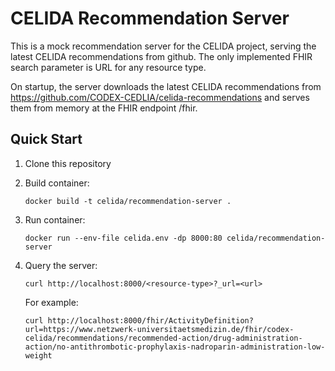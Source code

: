 CELIDA Recommendation Server
============================

This is a mock recommendation server for the CELIDA project, serving the latest CELIDA recommendations from github. The only implemented FHIR search parameter is URL for any resource type.

On startup, the server downloads the latest CELIDA recommendations from https://github.com/CODEX-CEDLIA/celida-recommendations and serves them from memory at the FHIR endpoint <base>/fhir.

Quick Start
-----------

1. Clone this repository
2. Build container:

    `docker build -t celida/recommendation-server .`

3. Run container:

    `docker run --env-file celida.env -dp 8000:80 celida/recommendation-server`

4. Query the server:

    `curl http://localhost:8000/<resource-type>?_url=<url>`

    For example:

    `curl http://localhost:8000/fhir/ActivityDefinition?url=https://www.netzwerk-universitaetsmedizin.de/fhir/codex-celida/recommendations/recommended-action/drug-administration-action/no-antithrombotic-prophylaxis-nadroparin-administration-low-weight`

